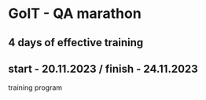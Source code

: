 # GoIT - QA marathon
## 4 days of effective training 
## start - 20.11.2023 / finish - 24.11.2023
training program

